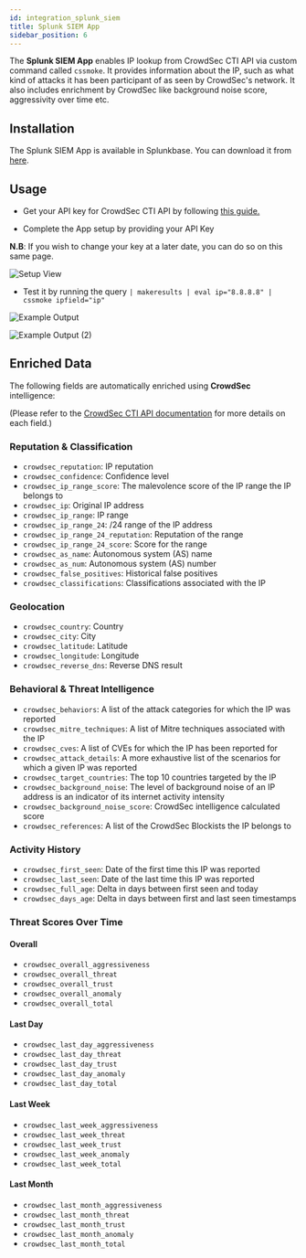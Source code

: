 ```yaml
---
id: integration_splunk_siem
title: Splunk SIEM App
sidebar_position: 6
---
```


The **Splunk SIEM App** enables IP lookup from CrowdSec CTI API via custom command called `cssmoke`. It provides information about the IP, such as what kind of attacks it has been participant of as seen by CrowdSec's network. It also includes enrichment by CrowdSec like background noise score, aggressivity over time etc.


## Installation

The Splunk SIEM App is available in Splunkbase. You can download it from [here](https://splunkbase.splunk.com/app/6800/).

## Usage

- Get your API key for CrowdSec CTI API by following [this guide.](/cti_api/api_getting_started.mdx)

- Complete the App setup by providing your API Key 

**N.B**: If you wish to change your key at a later date, you can do so on this same page.

![Setup View](/img/splunk_siem/splunk_siem_api_key_setup.png)


- Test it by running the query `| makeresults | eval ip="8.8.8.8" | cssmoke ipfield="ip"`

![Example Output](/img/splunk_siem/splunk_siem_example.png)

![Example Output (2)](/img/splunk_siem/splunk_siem_example_2.png)

## Enriched Data

The following fields are automatically enriched using **CrowdSec** intelligence:

(Please refer to the [CrowdSec CTI API documentation](https://docs.crowdsec.net/u/cti_api/taxonomy/cti_object/) for more details on each field.)


### Reputation & Classification

* `crowdsec_reputation`: IP reputation
* `crowdsec_confidence`: Confidence level
* `crowdsec_ip_range_score`: The malevolence score of the IP range the IP belongs to
* `crowdsec_ip`: Original IP address
* `crowdsec_ip_range`: IP range
* `crowdsec_ip_range_24`: /24 range of the IP address
* `crowdsec_ip_range_24_reputation`: Reputation of the range
* `crowdsec_ip_range_24_score`: Score for the range
* `crowdsec_as_name`: Autonomous system (AS) name
* `crowdsec_as_num`: Autonomous system (AS) number
* `crowdsec_false_positives`: Historical false positives
* `crowdsec_classifications`: Classifications associated with the IP

### Geolocation

* `crowdsec_country`: Country
* `crowdsec_city`: City
* `crowdsec_latitude`: Latitude
* `crowdsec_longitude`: Longitude
* `crowdsec_reverse_dns`: Reverse DNS result

### Behavioral & Threat Intelligence

* `crowdsec_behaviors`: A list of the attack categories for which the IP was reported
* `crowdsec_mitre_techniques`: A list of Mitre techniques associated with the IP
* `crowdsec_cves`: A list of CVEs for which the IP has been reported for
* `crowdsec_attack_details`: A more exhaustive list of the scenarios for which a given IP was reported
* `crowdsec_target_countries`: The top 10 countries targeted by the IP
* `crowdsec_background_noise`: The level of background noise of an IP address is an indicator of its internet activity intensity
* `crowdsec_background_noise_score`: CrowdSec intelligence calculated score
* `crowdsec_references`: A list of the CrowdSec Blockists the IP belongs to

### Activity History

* `crowdsec_first_seen`: Date of the first time this IP was reported
* `crowdsec_last_seen`: Date of the last time this IP was reported
* `crowdsec_full_age`: Delta in days between first seen and today
* `crowdsec_days_age`: Delta in days between first and last seen timestamps

### Threat Scores Over Time

#### Overall

* `crowdsec_overall_aggressiveness`
* `crowdsec_overall_threat`
* `crowdsec_overall_trust`
* `crowdsec_overall_anomaly`
* `crowdsec_overall_total`

#### Last Day

* `crowdsec_last_day_aggressiveness`
* `crowdsec_last_day_threat`
* `crowdsec_last_day_trust`
* `crowdsec_last_day_anomaly`
* `crowdsec_last_day_total`

#### Last Week

* `crowdsec_last_week_aggressiveness`
* `crowdsec_last_week_threat`
* `crowdsec_last_week_trust`
* `crowdsec_last_week_anomaly`
* `crowdsec_last_week_total`

#### Last Month

* `crowdsec_last_month_aggressiveness`
* `crowdsec_last_month_threat`
* `crowdsec_last_month_trust`
* `crowdsec_last_month_anomaly`
* `crowdsec_last_month_total`

